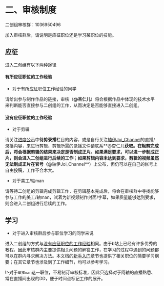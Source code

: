 # 二、审核制度

二创组审核群：1036950496

加入审核群后，请说明是应征职位还是学习某职位的技能。

## 应征

进入二创组有以下两种途径

#### 有所应征职位的工作经验
- 对于有所应征职位工作经验的同学

请给出参与制作作品的链接，审核（**@杏仁儿**）将会根据作品中体现的技术水平来判断能否直接参与二创组的工作，从而决定是否能够直接进入二创组。

#### 没有应征职位的工作经验
- 对于剪辑

请关注[进度公示](https://flow.joi-club.cn/)中**待剪录播**栏目的内容，或是自行关注[轴伊Joi_Channel](https://live.bilibili.com/21484828)的直播/录播内容，来进行剪辑，剪辑所需的录播文件请联系**@杏仁儿**获取。在粗剪完成后，将会根据剪辑的结果来决定是否制成正片。如果满足要求，可以进一步制成正片，则会进入二创组进行后续的工作；如果剪辑内容未达到要求，剪辑的视频虽然无法制成正片在官号（**@轴伊Joi_Channel**）上公布，但仍可以在自己的帐号上自由投稿，工作不会木大。

- 对于美工/轴man

请等待二创组的剪辑完成剪辑工作，在剪辑基本完成后，将会在审核群中寻找能够参与工作的美工/轴man，试着为新视频制作封面/字幕，如果质量能够达到要求，则会进入二创组进行后续的工作。

## 学习

- 对于进入审核群后参与职位学习的同学来说

进入二创组的方式与[没有应征职位的工作经验](#没有应征职位的工作经验)相同。由于b站上已经有许多优秀的教程，因此审核群内主要提供相关问题的解答工作，在学习的过程中遇到的问题都可以在群内寻求解决方法。本文档的[新手入门](/learn)章节也提供了相关职位的简要学习纲要；在其它章节也涉及到了工作细节，均可以参考学习。

!>对于`单推man`这一职位，不易制订审核标准，因此只选择对于阿轴的直播熟悉、常在直播间出现的DD，便于时间点标记工作的展开。